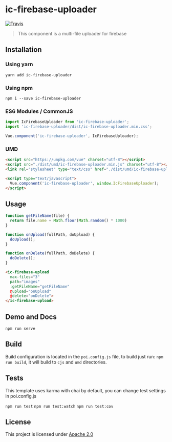# ic-firebase-uploader
[![Travis](https://img.shields.io/travis/InCuca/ic-firebase-uploader/master.svg)](https://travis-ci.org/InCuca/ic-firebase-uploader/branches)

> This component is a multi-file uploader for firebase

## Installation

### Using yarn

`yarn add ic-firebase-uploader`

### Using npm

`npm i --save ic-firebase-uploader`

### ES6 Modules / CommonJS

```js
import IcFirebaseUploader from 'ic-firebase-uploader';
import 'ic-firebase-uploader/dist/ic-firebase-uploader.min.css';

Vue.component('ic-firebase-uploader', IcFirebaseUploader);
```

### UMD

```html
<script src="https://unpkg.com/vue" charset="utf-8"></script>
<script src="./dist/umd/ic-firebase-uploader.min.js" charset="utf-8"></script>
<link rel="stylesheet" type="text/css" href="./dist/umd/ic-firebase-uploader.min.css">

<script type="text/javascript">
  Vue.component('ic-firebase-uploader', window.IcFirebaseUploader);
</script>
```

## Usage

```js
function getFileName(file) {
  return file.name + Math.floor(Math.random() * 1000)
}

function onUpload(fullPath, doUpload) {
  doUpload();
}

function onDelete(fullPath, doDelete) {
  doDelete();
}
```

```html
<ic-firebase-upload
  max-files="3"
  path="images"
  :getFileName="getFileName"
  @upload="onUpload"
  @delete="onDelete">
</ic-firebase-upload>
```

## Demo and Docs

`npm run serve`

## Build

Build configuration is located in the `poi.config.js` file, to build just run: `npm run build`, it will build to `cjs` and `umd` directories.

## Tests

This template uses karma with chai by default, you can change test settings in poi.config.js

`npm run test`
`npm run test:watch`
`npm run test:cov`

## License

This project is licensed under [Apache 2.0](https://www.apache.org/licenses/LICENSE-2.0)

